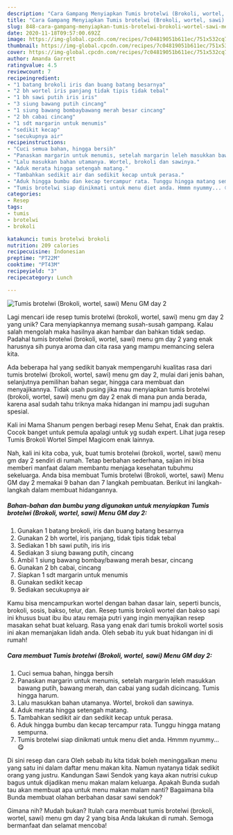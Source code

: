 ```yaml
---
description: "Cara Gampang Menyiapkan Tumis brotelwi (Brokoli, wortel, sawi) Menu GM day 2 Anti Gagal"
title: "Cara Gampang Menyiapkan Tumis brotelwi (Brokoli, wortel, sawi) Menu GM day 2 Anti Gagal"
slug: 848-cara-gampang-menyiapkan-tumis-brotelwi-brokoli-wortel-sawi-menu-gm-day-2-anti-gagal
date: 2020-11-18T09:57:00.692Z
image: https://img-global.cpcdn.com/recipes/7c04819051b611ec/751x532cq70/tumis-brotelwi-brokoli-wortel-sawi-menu-gm-day-2-foto-resep-utama.jpg
thumbnail: https://img-global.cpcdn.com/recipes/7c04819051b611ec/751x532cq70/tumis-brotelwi-brokoli-wortel-sawi-menu-gm-day-2-foto-resep-utama.jpg
cover: https://img-global.cpcdn.com/recipes/7c04819051b611ec/751x532cq70/tumis-brotelwi-brokoli-wortel-sawi-menu-gm-day-2-foto-resep-utama.jpg
author: Amanda Garrett
ratingvalue: 4.5
reviewcount: 7
recipeingredient:
- "1 batang brokoli iris dan buang batang besarnya"
- "2 bh wortel iris panjang tidak tipis tidak tebal"
- "1 bh sawi putih iris iris"
- "3 siung bawang putih cincang"
- "1 siung bawang bombaybawang merah besar cincang"
- "2 bh cabai cincang"
- "1 sdt margarin untuk menumis"
- "sedikit kecap"
- "secukupnya air"
recipeinstructions:
- "Cuci semua bahan, hingga bersih"
- "Panaskan margarin untuk menumis, setelah margarin leleh masukkan bawang putih, bawang merah, dan cabai yang sudah dicincang. Tumis hingga harum."
- "Lalu masukkan bahan utamanya. Wortel, brokoli dan sawinya."
- "Aduk merata hingga setengah matang."
- "Tambahkan sedikit air dan sedikit kecap untuk perasa."
- "Aduk hingga bumbu dan kecap tercampur rata. Tunggu hingga matang sempurna."
- "Tumis brotelwi siap dinikmati untuk menu diet anda. Hmmm nyummy... 😋"
categories:
- Resep
tags:
- tumis
- brotelwi
- brokoli

katakunci: tumis brotelwi brokoli 
nutrition: 209 calories
recipecuisine: Indonesian
preptime: "PT22M"
cooktime: "PT43M"
recipeyield: "3"
recipecategory: Lunch

---
```



![Tumis brotelwi (Brokoli, wortel, sawi) Menu GM day 2](https://img-global.cpcdn.com/recipes/7c04819051b611ec/751x532cq70/tumis-brotelwi-brokoli-wortel-sawi-menu-gm-day-2-foto-resep-utama.jpg)

Lagi mencari ide resep tumis brotelwi (brokoli, wortel, sawi) menu gm day 2 yang unik? Cara menyiapkannya memang susah-susah gampang. Kalau salah mengolah maka hasilnya akan hambar dan bahkan tidak sedap. Padahal tumis brotelwi (brokoli, wortel, sawi) menu gm day 2 yang enak harusnya sih punya aroma dan cita rasa yang mampu memancing selera kita.

Ada beberapa hal yang sedikit banyak mempengaruhi kualitas rasa dari tumis brotelwi (brokoli, wortel, sawi) menu gm day 2, mulai dari jenis bahan, selanjutnya pemilihan bahan segar, hingga cara membuat dan menyajikannya. Tidak usah pusing jika mau menyiapkan tumis brotelwi (brokoli, wortel, sawi) menu gm day 2 enak di mana pun anda berada, karena asal sudah tahu triknya maka hidangan ini mampu jadi suguhan spesial.

Kali ini Mama Shanum pengen berbagi resep Menu Sehat, Enak dan praktis. Cocok banget untuk pemula apalagi untuk yg sudah expert. Lihat juga resep Tumis Brokoli Wortel Simpel Magicom enak lainnya.


Nah, kali ini kita coba, yuk, buat tumis brotelwi (brokoli, wortel, sawi) menu gm day 2 sendiri di rumah. Tetap berbahan sederhana, sajian ini bisa memberi manfaat dalam membantu menjaga kesehatan tubuhmu sekeluarga. Anda bisa membuat Tumis brotelwi (Brokoli, wortel, sawi) Menu GM day 2 memakai 9 bahan dan 7 langkah pembuatan. Berikut ini langkah-langkah dalam membuat hidangannya.

<!--inarticleads1-->

##### Bahan-bahan dan bumbu yang digunakan untuk menyiapkan Tumis brotelwi (Brokoli, wortel, sawi) Menu GM day 2:

1. Gunakan 1 batang brokoli, iris dan buang batang besarnya
1. Gunakan 2 bh wortel, iris panjang, tidak tipis tidak tebal
1. Sediakan 1 bh sawi putih, iris iris
1. Sediakan 3 siung bawang putih, cincang
1. Ambil 1 siung bawang bombay/bawang merah besar, cincang
1. Gunakan 2 bh cabai, cincang
1. Siapkan 1 sdt margarin untuk menumis
1. Gunakan sedikit kecap
1. Sediakan secukupnya air


Kamu bisa mencampurkan wortel dengan bahan dasar lain, seperti buncis, brokoli, sosis, bakso, telur, dan. Resep tumis brokoli wortel dan bakso sapi ini khusus buat ibu ibu atau remaja putri yang ingin menyajikan resep masakan sehat buat keluarg. Rasa yang enak dari tumis brokoli wortel sosis ini akan memanjakan lidah anda. Oleh sebab itu yuk buat hidangan ini di rumah! 

<!--inarticleads2-->

##### Cara membuat Tumis brotelwi (Brokoli, wortel, sawi) Menu GM day 2:

1. Cuci semua bahan, hingga bersih
1. Panaskan margarin untuk menumis, setelah margarin leleh masukkan bawang putih, bawang merah, dan cabai yang sudah dicincang. Tumis hingga harum.
1. Lalu masukkan bahan utamanya. Wortel, brokoli dan sawinya.
1. Aduk merata hingga setengah matang.
1. Tambahkan sedikit air dan sedikit kecap untuk perasa.
1. Aduk hingga bumbu dan kecap tercampur rata. Tunggu hingga matang sempurna.
1. Tumis brotelwi siap dinikmati untuk menu diet anda. Hmmm nyummy... 😋


Di sini resep dan cara Oleh sebab itu kita tidak boleh meninggalkan menu yang satu ini dalam daftar menu makan kita. Namun nyatanya tidak sedikit orang yang justru. Kandungan Sawi Sendok yang kaya akan nutrisi cukup bagus untuk dijadikan menu makan malam keluarga. Apakah Bunda sudah tau akan membuat apa untuk menu makan malam nanti? Bagaimana bila Bunda membuat olahan berbahan dasar sawi sendok? 

Gimana nih? Mudah bukan? Itulah cara membuat tumis brotelwi (brokoli, wortel, sawi) menu gm day 2 yang bisa Anda lakukan di rumah. Semoga bermanfaat dan selamat mencoba!
